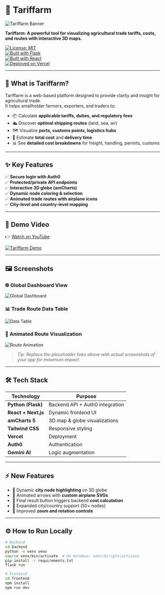 # 🌾 **Tariffarm**

![Tariffarm Banner](https://via.placeholder.com/1000x200.png?text=Tariffarm+Global+Trade+Dashboard)

**Tariffarm: A powerful tool for visualizing agricultural trade tariffs, costs, and routes with interactive 3D maps.**

[![License: MIT](https://img.shields.io/badge/License-MIT-yellow.svg)](LICENSE)  
[![Built with Flask](https://img.shields.io/badge/Built%20With-Flask-blue)]()  
[![Built with React](https://img.shields.io/badge/Built%20With-React-61DAFB)]()  
[![Deployed on Vercel](https://img.shields.io/badge/Deploy-Vercel-black)]()

---

## 🚀 **What is Tariffarm?**
Tariffarm is a web-based platform designed to provide clarity and insight for agricultural trade.  
It helps smallholder farmers, exporters, and traders to:

- 📦 Calculate **applicable tariffs, duties, and regulatory fees**
- 🛳 Discover **optimal shipping routes** (land, sea, air)
- 🗺 Visualize **ports, customs points, logistics hubs**
- 💸 Estimate **total cost** and **delivery time**
- 📊 See **detailed cost breakdowns** for freight, handling, permits, customs

---

## ✨ **Key Features**
✅ **Secure login with Auth0**  
✅ **Protected/private API endpoints**  
✅ **Interactive 3D globe (amCharts)**  
✅ **Dynamic node coloring & selection**  
✅ **Animated trade routes with airplane icons**  
✅ **City-level and country-level mapping**

---

## 🎥 **Demo Video**
👉 [Watch on YouTube](https://www.youtube.com/watch?v=bZZq8BTu3Vk)

[![Tariffarm Demo](https://img.youtube.com/vi/bZZq8BTu3Vk/0.jpg)](https://www.youtube.com/watch?v=bZZq8BTu3Vk)

---

## 🖼 **Screenshots**

### 🌐 Global Dashboard View
![Global Dashboard](https://via.placeholder.com/800x400.png?text=Global+Dashboard+Screenshot)

### 📊 Trade Route Data Table
![Data Table](https://via.placeholder.com/800x400.png?text=Data+Table+Screenshot)

### 🛫 Animated Route Visualization
![Route Animation](https://via.placeholder.com/800x400.png?text=Route+Animation+Screenshot)

> _Tip: Replace the placeholder links above with actual screenshots of your app for maximum impact._

---

## 🛠 **Tech Stack**
| Technology | Purpose |
|------------|---------|
| **Python (Flask)** | Backend API + Auth0 integration |
| **React + Next.js** | Dynamic frontend UI |
| **amCharts 5** | 3D map & globe visualizations |
| **Tailwind CSS** | Responsive styling |
| **Vercel** | Deployment |
| **Auth0** | Authentication |
| **Gemini AI** | Logic augmentation |

---

## ⚡ **New Features**
- 🌟 Dynamic **city node highlighting** on 3D globe
- 🌟 Animated arrows with **custom airplane SVGs**
- 🌟 Final result button triggers backend **cost calculation**
- 🌟 Expanded city/country support (50+ nodes)
- 🌟 Improved **zoom and rotation controls**

---

## ⚙ **How to Run Locally**
```bash
# Backend
cd backend
python -m venv venv
source venv/bin/activate  # On Windows: venv\Scripts\activate
pip install -r requirements.txt
flask run

# Frontend
cd frontend
npm install
npm run dev
